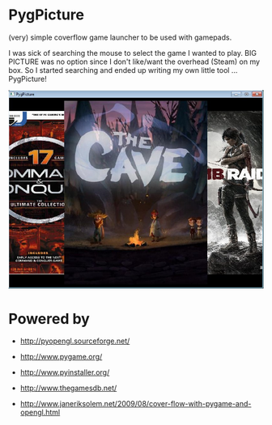 PygPicture
==========

(very) simple coverflow game launcher to be used with gamepads.

I was sick of searching the mouse to select the game I wanted to play. BIG PICTURE was no option since I don't like/want the overhead (Steam) on my box.
So I started searching and ended up writing my own little tool ... PygPicture!


![ScreenShot](https://github.com/jayme-github/PygPicture/raw/master/screenshot.jpg)


Powered by
==========

* http://pyopengl.sourceforge.net/
* http://www.pygame.org/
* http://www.pyinstaller.org/


* http://www.thegamesdb.net/
* http://www.janeriksolem.net/2009/08/cover-flow-with-pygame-and-opengl.html
